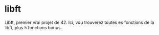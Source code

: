 # libft
Libft, premier vrai projet de 42.
Ici, vou trouverez toutes es fonctions de la libft, plus 5 fonctions bonus.
